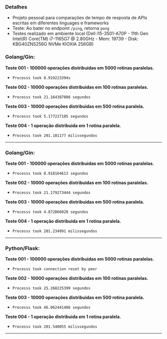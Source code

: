 ### Detalhes
- Projeto pessoal para comparações de tempo de resposta de APIs escritas em diferentes linguages e frameworks
- Teste: Ao bater no endpoint `/ping`, retorna `pong`
- Testes realizado em ambiente local (Dell i15-3501-A70P - 11th Gen Intel(R) Core(TM) i7-1165G7 @ 2.80GHz - Mem: 19739 - Disk: KBG40ZNS256G NVMe KIOXIA 256GB) 

### Golang/Gin:

**Teste 001 - 100000 operações distribuidas em 5000 rotinas paralelas.**
- `Processs took 8.919223394s`

**Teste 002 - 10000 operações distribuidas em 100 rotinas paralelas.**
- `Processs took 21.164387086 segundos`

**Teste 003 - 10000 operações distribuidas em 500 rotina paralela.**
- `Processs took 5.177227185 segundos`

**Teste 004 - 1 operação distribuida em 1 rotina paralela.**
- `Processs took 201.101177 milissegundos`

---

### Golang/Gin:

**Teste 001 - 100000 operações distribuidas em 5000 rotinas paralelas.**
- `Processs took 8.918164613 segundos`

**Teste 002 - 10000 operações distribuidas em 100 rotinas paralelas.**
- `Processs took 21.179273444 segundos`

**Teste 003 - 10000 operações distribuidas em 500 rotina paralela.**
- `Processs took 4.872866028 segundos`

**Teste 004 - 1 operação distribuida em 1 rotina paralela.**
- `Processs took 201.234991 milissegundos`

---

### Python/Flask:

**Teste 001 - 100000 operações distribuidas em 5000 rotinas paralelas.**
- `Processs took connection reset by peer`

**Teste 002 - 10000 operações distribuidas em 100 rotinas paralelas.**
- `Processs took 25.268225399 segundos`

**Teste 003 - 10000 operações distribuidas em 500 rotina paralela.**
- `Processs took 46.062441486 segundos`

**Teste 004 - 1 operação distribuida em 1 rotina paralela.**
- `Processs took 201.540055 milissegundos`

---

